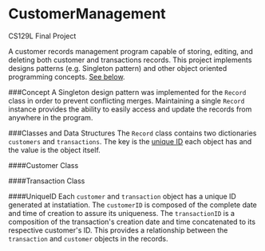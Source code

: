 # CustomerManagement
CS129L Final Project

A customer records management program capable of storing, editing, and deleting both customer and transactions records. This
project implements designs patterns (e.g. Singleton pattern) and other object oriented programming concepts. [See below](#concept).


###Concept
A Singleton design pattern was implemented for the `Record` class in order to prevent conflicting merges. Maintaining a single `Record`
instance provides the ability to easily access and update the records from anywhere in the program.

###Classes and Data Structures
The `Record` class contains two dictionaries `customers` and `transactions`. The key is the [unique ID](#uniqueid) each object has and
the value is the object itself.

####Customer Class

####Transaction Class

####UniqueID
Each `customer` and `transaction` object has a unique ID generated at instatiation. The `customerID` is composed of the complete date and
time of creation to assure its uniqueness. The `transactionID` is a composition of the transaction's creation date and time concatenated
to its respective customer's ID. This provides a relationship between the `transaction` and `customer` objects in the records.

